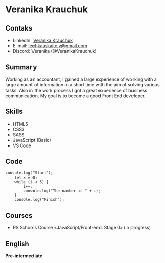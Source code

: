 # Veranika Krauchuk 
## Contaks 
+   LinkedIn: [Veranika Krauchuk](https://www.linkedin.com/in/veranika-krauchuk-3a814515b)
+   E-mail: lechkauskaite.v@gmail.com
+   Discord: Veranika (@VeranikaKrauchuk)
## Summary

Working as an accountant, I gained a large experience of working with a large amount of information in a short time with the aim of 
solving various tasks. Also in the work process I got a great experience of business communication.
My goal is to become a good Front End developer.

## Skills

-   HTML5
-   CSS3
-   SASS
-   JavaScript (Basic)
-   VS Code

## Code
```
console.log("Start");
    let x = 0;
    while (i < 5) {
        i++;
        console.log("The namber is " + i);
    }
    console.log("Finish");

```
## Courses
+   RS Schools Course «JavaScript/Front-end. Stage 0» (in progress)

## English
**Pre-intermediate**